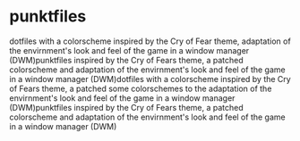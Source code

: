 # punktfiles
dotfiles with a colorscheme inspired by the Cry of Fear theme, adaptation of the envirnment's look and feel of the game in a window manager (DWM)punktfiles inspired by the Cry of Fears theme, a patched colorscheme and adaptation of the envirnment's look and feel of the game in a window manager (DWM)dotfiles with a colorscheme inspired by the Cry of Fears theme, a patched some colorschemes to the adaptation of the envirnment's look and feel of the game in a window manager (DWM)punktfiles inspired by the Cry of Fears theme, a patched colorscheme and adaptation of the envirnment's look and feel of the game in a window manager (DWM)
